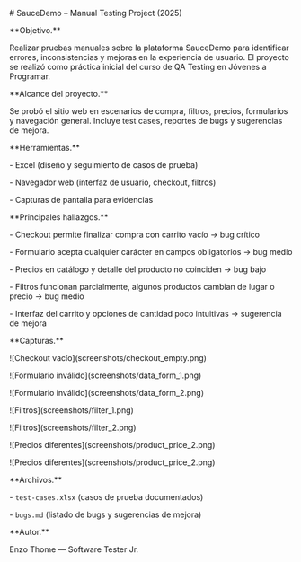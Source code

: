 \# SauceDemo – Manual Testing Project (2025)



\*\*Objetivo.\*\*  

Realizar pruebas manuales sobre la plataforma SauceDemo para identificar errores, inconsistencias y mejoras en la experiencia de usuario. El proyecto se realizó como práctica inicial del curso de QA Testing en Jóvenes a Programar.



\*\*Alcance del proyecto.\*\*  

Se probó el sitio web en escenarios de compra, filtros, precios, formularios y navegación general. Incluye test cases, reportes de bugs y sugerencias de mejora.



\*\*Herramientas.\*\*  

\- Excel (diseño y seguimiento de casos de prueba)  

\- Navegador web (interfaz de usuario, checkout, filtros)  

\- Capturas de pantalla para evidencias



\*\*Principales hallazgos.\*\*  

\- Checkout permite finalizar compra con carrito vacío → bug crítico  

\- Formulario acepta cualquier carácter en campos obligatorios → bug medio  

\- Precios en catálogo y detalle del producto no coinciden → bug bajo  

\- Filtros funcionan parcialmente, algunos productos cambian de lugar o precio → bug medio  

\- Interfaz del carrito y opciones de cantidad poco intuitivas → sugerencia de mejora



\*\*Capturas.\*\*  

!\[Checkout vacío](screenshots/checkout\_empty.png)  

!\[Formulario inválido](screenshots/data\_form\_1.png)  

!\[Formulario inválido](screenshots/data\_form\_2.png)

!\[Filtros](screenshots/filter\_1.png)  

!\[Filtros](screenshots/filter\_2.png)

!\[Precios diferentes](screenshots/product\_price\_2.png)

!\[Precios diferentes](screenshots/product\_price\_2.png)





\*\*Archivos.\*\*  

\- `test-cases.xlsx` (casos de prueba documentados)  

\- `bugs.md` (listado de bugs y sugerencias de mejora)  



\*\*Autor.\*\*  

Enzo Thome — Software Tester Jr.




